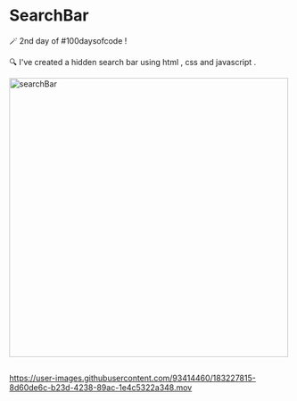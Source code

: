 # SearchBar

🪄 2nd day of #100daysofcode !

🔍 I've created a hidden search bar using html , css and javascript .

<img width="500" alt="searchBar" src="https://user-images.githubusercontent.com/93414460/183227705-b59f3e8d-4485-436b-9041-08c22e16c72a.png">

##


https://user-images.githubusercontent.com/93414460/183227815-8d60de6c-b23d-4238-89ac-1e4c5322a348.mov

##
